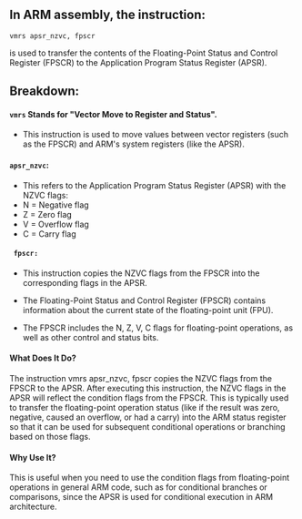 ## In ARM assembly, the instruction:
```
vmrs apsr_nzvc, fpscr
```
is used to transfer the contents of the Floating-Point Status and Control Register (FPSCR) to the Application Program Status Register (APSR).

## Breakdown:
#### ```vmrs``` Stands for "Vector Move to Register and Status".
* This instruction is used to move values between vector registers (such as the FPSCR) and ARM's system registers (like the APSR).

#### ```apsr_nzvc```:

* This refers to the Application Program Status Register (APSR) with the NZVC flags:
* N = Negative flag
* Z = Zero flag
* V = Overflow flag
* C = Carry flag




#### ``` fpscr:```
* This instruction copies the NZVC flags from the FPSCR into the corresponding flags in the APSR.

* The Floating-Point Status and Control Register (FPSCR) contains information about the current state of the floating-point unit (FPU).

* The FPSCR includes the N, Z, V, C flags for floating-point operations, as well as other control and status bits.

#### What Does It Do?
The instruction vmrs apsr_nzvc, fpscr copies the NZVC flags from the FPSCR to the APSR.
After executing this instruction, the NZVC flags in the APSR will reflect the condition flags from the FPSCR.
This is typically used to transfer the floating-point operation status (like if the result was zero, negative, caused an overflow, or had a carry) into the ARM status register so that it can be used for subsequent conditional operations or branching based on those flags.

#### Why Use It?
This is useful when you need to use the condition flags from floating-point operations in general ARM code, such as for conditional branches or comparisons, since the APSR is used for conditional execution in ARM architecture.
